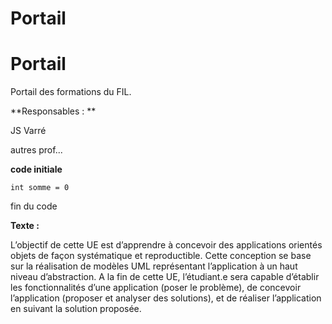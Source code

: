 # Portail
#  Portail
 
Portail des formations du FIL.


**Responsables : **

JS Varré

autres prof...


**code initiale**

```
int somme = 0 
```
fin du code


**Texte :**

L’objectif de cette UE est d’apprendre à concevoir des applications orientés objets de façon systématique et reproductible. Cette conception se base sur la réalisation de modèles UML représentant l’application à un haut niveau d’abstraction. A la fin de cette UE, l’étudiant.e sera capable d’établir les fonctionnalités d’une application (poser le problème), de concevoir l’application (proposer et analyser des solutions), et de réaliser l’application en suivant la solution proposée.


